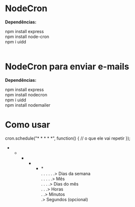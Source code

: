 # NodeCron

<strong>Dependências:<br/></strong>

npm install express<br/>
npm install node-cron<br/>
npm i uidd<br/><br/>

# NodeCron para enviar e-mails<br/>

<strong>Dependências:<br/></strong>

npm install express<br/>
npm install nodecron<br/>
npm i uidd<br/>
npm install nodemailer<br/>

# Como usar

cron.schedule("* * * * *", function() {
    // o que ele vai repetir
});

* * * * * *<br/>
. . . . . .> Dias da semana<br/>
. . . . .> Mês<br/>
. . . .> Dias do mês<br/>
. . .> Horas<br/>
. .> Minutos<br/>
.> Segundos (opcional)<br/>

